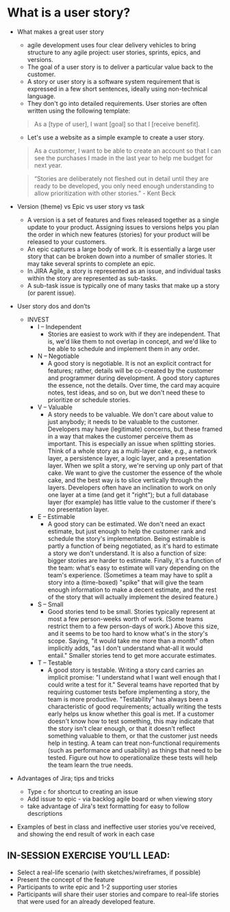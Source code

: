 # What is a user story?
* What makes a great user story
  * agile development uses four clear delivery vehicles to bring structure to any agile project: user stories, sprints, epics, and versions.
  * The goal of a user story is to deliver a particular value back to the customer.
  * A story or user story is a software system requirement that is expressed in a few short sentences, ideally using non-technical language.
  * They don't go into detailed requirements. User stories are often written using the following template:
  > As a [type of user], I want [goal] so that I [receive benefit].

  * Let's use a website as a simple example to create a user story.
  > As a customer, I want to be able to create an account so that I can see the purchases I made in the last year to help me budget for next year.


  > “Stories are deliberately not fleshed out in detail until they are ready to be developed, you only need enough understanding to allow prioritization with other stories.” - Kent Beck

* Version (theme) vs Epic vs user story vs task
  * A version is a set of features and fixes released together as a single update to your product. Assigning issues to versions helps you plan the order in which new features (stories) for your product will be released to your customers.
  * An epic captures a large body of work. It is essentially a large user story that can be broken down into a number of smaller stories. It may take several sprints to complete an epic.
  * In JIRA Agile, a story is represented as an issue, and individual tasks within the story are represented as sub-tasks.
  * A sub-task issue is typically one of many tasks that make up a story (or parent issue).
* User story dos and don’ts
  * INVEST
    * I – Independent
      * Stories are easiest to work with if they are independent. That is, we'd like them to not overlap in concept, and we'd like to be able to schedule and implement them in any order.
    * N – Negotiable
      * A good story is negotiable. It is not an explicit contract for features; rather, details will be co-created by the customer and programmer during development. A good story captures the essence, not the details. Over time, the card may acquire notes, test ideas, and so on, but we don't need these to prioritize or schedule stories.
    * V – Valuable
      * A story needs to be valuable. We don't care about value to just anybody; it needs to be valuable to the customer. Developers may have (legitimate) concerns, but these framed in a way that makes the customer perceive them as important. This is especially an issue when splitting stories. Think of a whole story as a multi-layer cake, e.g., a network layer, a persistence layer, a logic layer, and a presentation layer. When we split a story, we're serving up only part of that cake. We want to give the customer the essence of the whole cake, and the best way is to slice vertically through the layers. Developers often have an inclination to work on only one layer at a time (and get it "right"); but a full database layer (for example) has little value to the customer if there's no presentation layer.
    * E – Estimable
      * A good story can be estimated. We don't need an exact estimate, but just enough to help the customer rank and schedule the story's implementation. Being estimable is partly a function of being negotiated, as it's hard to estimate a story we don't understand. It is also a function of size: bigger stories are harder to estimate. Finally, it's a function of the team: what's easy to estimate will vary depending on the team's experience. (Sometimes a team may have to split a story into a (time-boxed) "spike" that will give the team enough information to make a decent estimate, and the rest of the story that will actually implement the desired feature.)
    * S – Small
      * Good stories tend to be small. Stories typically represent at most a few person-weeks worth of work. (Some teams restrict them to a few person-days of work.) Above this size, and it seems to be too hard to know what's in the story's scope. Saying, "it would take me more than a month" often implicitly adds, "as I don't understand what-all it would entail." Smaller stories tend to get more accurate estimates.
    * T – Testable
      * A good story is testable. Writing a story card carries an implicit promise: "I understand what I want well enough that I could write a test for it." Several teams have reported that by requiring customer tests before implementing a story, the team is more productive. "Testability" has always been a characteristic of good requirements; actually writing the tests early helps us know whether this goal is met. If a customer doesn't know how to test something, this may indicate that the story isn't clear enough, or that it doesn't reflect something valuable to them, or that the customer just needs help in testing. A team can treat non-functional requirements (such as performance and usability) as things that need to be tested. Figure out how to operationalize these tests will help the team learn the true needs.
* Advantages of Jira; tips and tricks
  * Type `c` for shortcut to creating an issue
  * Add issue to epic - via backlog agile board or when viewing story
  * take advantage of Jira's text formatting for easy to follow descriptions
* Examples of best in class and ineffective user stories you’ve received, and showing the end result of work in each case

## IN-SESSION EXERCISE YOU’LL LEAD:
* Select a real-life scenario (with sketches/wireframes, if possible)
* Present the concept of the feature
* Participants to write epic and 1-2 supporting user stories
* Participants will share their user stories and compare to real-life stories that were used for an already developed feature.
